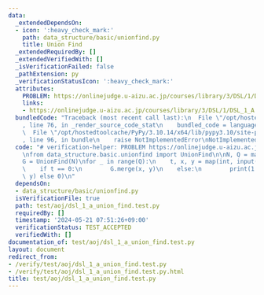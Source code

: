 ```yaml
---
data:
  _extendedDependsOn:
  - icon: ':heavy_check_mark:'
    path: data_structure/basic/unionfind.py
    title: Union Find
  _extendedRequiredBy: []
  _extendedVerifiedWith: []
  _isVerificationFailed: false
  _pathExtension: py
  _verificationStatusIcon: ':heavy_check_mark:'
  attributes:
    PROBLEM: https://onlinejudge.u-aizu.ac.jp/courses/library/3/DSL/1/DSL_1_A
    links:
    - https://onlinejudge.u-aizu.ac.jp/courses/library/3/DSL/1/DSL_1_A
  bundledCode: "Traceback (most recent call last):\n  File \"/opt/hostedtoolcache/PyPy/3.10.14/x64/lib/pypy3.10/site-packages/onlinejudge_verify/documentation/build.py\"\
    , line 76, in _render_source_code_stat\n    bundled_code = language.bundle(\n\
    \  File \"/opt/hostedtoolcache/PyPy/3.10.14/x64/lib/pypy3.10/site-packages/onlinejudge_verify/languages/python.py\"\
    , line 96, in bundle\n    raise NotImplementedError\nNotImplementedError\n"
  code: "# verification-helper: PROBLEM https://onlinejudge.u-aizu.ac.jp/courses/library/3/DSL/1/DSL_1_A\n\
    \nfrom data_structure.basic.unionfind import UnionFind\n\nN, Q = map(int, input().split())\n\
    G = UnionFind(N)\nfor _ in range(Q):\n    t, x, y = map(int, input().split())\n\
    \    if t == 0:\n        G.merge(x, y)\n    else:\n        print(1 if G.same(x,\
    \ y) else 0)\n"
  dependsOn:
  - data_structure/basic/unionfind.py
  isVerificationFile: true
  path: test/aoj/dsl_1_a_union_find.test.py
  requiredBy: []
  timestamp: '2024-05-21 07:51:26+09:00'
  verificationStatus: TEST_ACCEPTED
  verifiedWith: []
documentation_of: test/aoj/dsl_1_a_union_find.test.py
layout: document
redirect_from:
- /verify/test/aoj/dsl_1_a_union_find.test.py
- /verify/test/aoj/dsl_1_a_union_find.test.py.html
title: test/aoj/dsl_1_a_union_find.test.py
---
```

